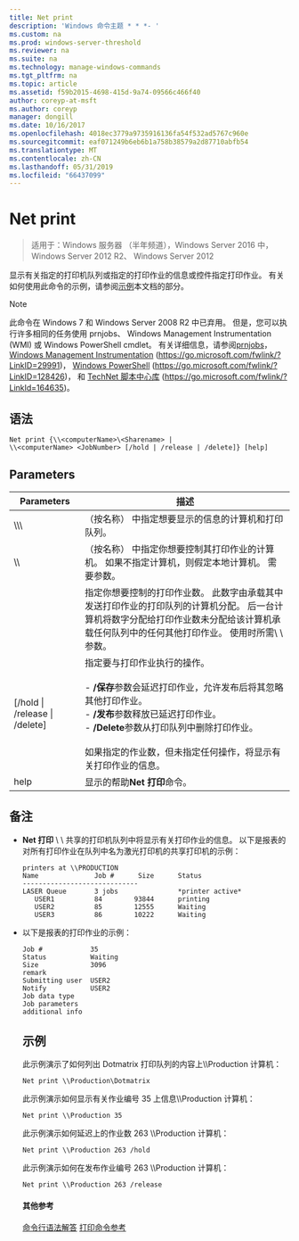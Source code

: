 ```yaml
---
title: Net print
description: 'Windows 命令主题 * * *- '
ms.custom: na
ms.prod: windows-server-threshold
ms.reviewer: na
ms.suite: na
ms.technology: manage-windows-commands
ms.tgt_pltfrm: na
ms.topic: article
ms.assetid: f59b2015-4698-415d-9a74-09566c466f40
author: coreyp-at-msft
ms.author: coreyp
manager: dongill
ms.date: 10/16/2017
ms.openlocfilehash: 4018ec3779a9735916136fa54f532ad5767c960e
ms.sourcegitcommit: eaf071249b6eb6b1a758b38579a2d87710abfb54
ms.translationtype: MT
ms.contentlocale: zh-CN
ms.lasthandoff: 05/31/2019
ms.locfileid: "66437099"
---
```

# <a name="net-print"></a>Net print

>适用于：Windows 服务器 （半年频道），Windows Server 2016 中，Windows Server 2012 R2、 Windows Server 2012

显示有关指定的打印机队列或指定的打印作业的信息或控件指定打印作业。
有关如何使用此命令的示例，请参阅[示例](#BKMK_examples)本文档的部分。
> [!NOTE]
> 此命令在 Windows 7 和 Windows Server 2008 R2 中已弃用。 但是，您可以执行许多相同的任务使用 prnjobs、 Windows Management Instrumentation (WMI) 或 Windows PowerShell cmdlet。 有关详细信息，请参阅[prnjobs](prnjobs.md)， [Windows Management Instrumentation](https://go.microsoft.com/fwlink/?LinkID=29991) (https://go.microsoft.com/fwlink/?LinkID=29991)， [Windows PowerShell](https://go.microsoft.com/fwlink/?LinkID=128426) (https://go.microsoft.com/fwlink/?LinkID=128426)， 和 [TechNet 脚本中心库](https://go.microsoft.com/fwlink/?LinkId=164635) (https://go.microsoft.com/fwlink/?LinkId=164635)。
> ## <a name="syntax"></a>语法
> ```
> Net print {\\<computerName>\<Sharename> | 
> \\<computerName> <JobNumber> [/hold | /release | /delete]} [help]
> ```
> ## <a name="parameters"></a>Parameters
> 
> |               Parameters               |                                                                                                                                                                                                                     描述                                                                                                                                                                                                                      |
> |----------------------------------------|------------------------------------------------------------------------------------------------------------------------------------------------------------------------------------------------------------------------------------------------------------------------------------------------------------------------------------------------------------------------------------------------------------------------------------------------------|
> |    \\\\<computerName>\\<Sharename>     |                                                                                                                                                                            （按名称） 中指定想要显示的信息的计算机和打印队列。                                                                                                                                                                             |
> |           \\\\<computerName>           |                                                                                                                                 （按名称） 中指定你想要控制其打印作业的计算机。 如果不指定计算机，则假定本地计算机。 需要<JobNumber>参数。                                                                                                                                  |
> |              <JobNumber>               |                                             指定你想要控制的打印作业数。 此数字由承载其中发送打印作业的打印队列的计算机分配。 后一台计算机将数字分配给打印作业数未分配给该计算机承载任何队列中的任何其他打印作业。 使用时所需\\ \\ <computerName>参数。                                             |
> | [/hold &#124; /release &#124; /delete] | 指定要与打印作业执行的操作。<br /><br />- **/保存**参数会延迟打印作业，允许发布后将其忽略其他打印作业。<br />- **/发布**参数释放已延迟打印作业。<br />- **/Delete**参数从打印队列中删除打印作业。<br /><br />如果指定的作业数，但未指定任何操作，将显示有关打印作业的信息。 |
> |                  help                  |                                                                                                                                                                                                     显示的帮助**Net 打印**命令。                                                                                                                                                                                                     |
> 
> ## <a name="remarks"></a>备注
> - **Net 打印** \\ \\ <computerName>共享的打印机队列中将显示有关打印作业的信息。 以下是报表的对所有打印作业在队列中名为激光打印机的共享打印机的示例：
>   ```
>   printers at \\PRODUCTION
>   Name              Job #      Size      Status
>   -----------------------------
>   LASER Queue       3 jobs               *printer active*
>      USER1          84        93844      printing
>      USER2          85        12555      Waiting
>      USER3          86        10222      Waiting
>   ```
> - 以下是报表的打印作业的示例：
>   ```
>   Job #            35
>   Status           Waiting
>   Size             3096
>   remark
>   Submitting user  USER2
>   Notify           USER2
>   Job data type
>   Job parameters
>   additional info
>   ```
>   ## <a name="BKMK_examples"></a>示例
>   此示例演示了如何列出 Dotmatrix 打印队列的内容上\\\Production 计算机：
>   ```
>   Net print \\Production\Dotmatrix 
>   ```
>   此示例演示如何显示有关作业编号 35 上信息\\\Production 计算机：
>   ```
>   Net print \\Production 35 
>   ```
>   此示例演示如何延迟上的作业数 263 \\\Production 计算机：
>   ```
>   Net print \\Production 263 /hold 
>   ```
>   此示例演示如何在发布作业编号 263 \\\Production 计算机：
>   ```
>   Net print \\Production 263 /release 
>   ```
>   #### <a name="additional-references"></a>其他参考
>   [命令行语法解答](command-line-syntax-key.md)
>   [打印命令参考](print-command-reference.md)

